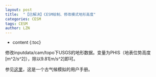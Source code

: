```yaml
---
layout: post
title:  "【已解决】CESM绘制、修改模式地形高度" 
categories: CESM
tags: CESM
author: LZN
---
```


* content
{:toc}

修改inputdata/cam/topo下USGS的地形数据。变量为PHIS（地表位势高度[m^2/s^2]），除以9.81[m/s^2]即可。

参见<a href="https://www2.cesm.ucar.edu/working-groups/pwg/documentation/cesm1-paleo-ug/near-modern/atmosphere">这里</a>，这是一个古气候模拟的用户手册。